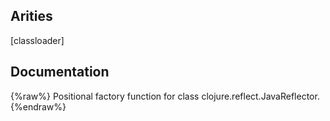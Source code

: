 ## Arities
[classloader]

## Documentation
{%raw%}
Positional factory function for class clojure.reflect.JavaReflector.
{%endraw%}
